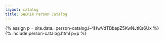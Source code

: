 ```yaml
---
layout: catalog
title: SWERIK Person Catalog
---
```

{% assign p = site.data._person-catalog.i-4HwVdTBbapZ5KwNJtKs6Ux %}
{% include person-catalog.html p=p %}

